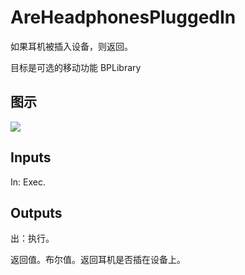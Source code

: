 # AreHeadphonesPluggedIn

如果耳机被插入设备，则返回。

目标是可选的移动功能 BPLibrary

## 图示

![]($-20221218-20060730.png)

## Inputs

In: Exec.  

## Outputs

出：执行。

返回值。布尔值。返回耳机是否插在设备上。
